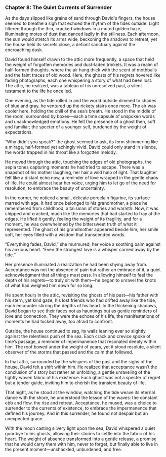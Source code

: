 ### Chapter 8: The Quiet Currents of Surrender

As the days slipped like grains of sand through David's fingers, the house seemed to breathe a sigh that echoed the rhythm of the tides outside. Light filtered through the thin, cracked windows in a muted golden haze, illuminating motes of dust that danced lazily in the stillness. Each afternoon, the sun would stretch its arms wide, beckoning the shadows to retreat, yet the house held its secrets close, a defiant sanctuary against the encroaching dusk.

David found himself drawn to the attic more frequently, a space that held the weight of forgotten memories and dust-laden trinkets. It was a realm of half-formed thoughts, where the air hung thick with the scent of mothballs and the faint traces of old wood. Here, the ghosts of his regrets hovered like fading photographs, each one whispering a story of what had been lost. The attic, he realized, was a tableau of his unresolved past, a silent testament to the life he once led.

One evening, as the tide rolled in and the world outside dimmed to shades of blue and gray, he ventured up the rickety stairs once more. The air was cooler here, holding the chill of the sea’s breath. He stood in the middle of the room, surrounded by boxes—each a time capsule of unspoken words and unacknowledged emotions. He felt the presence of a ghost then, soft and familiar; the specter of a younger self, burdened by the weight of expectations.

“Why didn’t you speak?” the ghost seemed to ask, its form shimmering like a mirage, half-formed yet achingly vivid. David could only stand in silence, the words trapped in his throat like a forgotten melody.

He moved through the attic, touching the edges of old photographs, the sepia tones capturing moments he had tried to escape. There was a snapshot of his mother laughing, her hair a wild halo of light. That laughter felt like a distant echo now, a reminder of love wrapped in the gentle chaos of life. He could almost hear her voice, urging him to let go of the need for resolution, to embrace the beauty of uncertainty. 

In the corner, he noticed a small, delicate porcelain figurine, its surface marred with age. It had once belonged to his grandmother, a piece he remembered from childhood, a talisman of stories and warmth. Now, it was chipped and cracked, much like the memories that had started to fray at the edges. He lifted it gently, feeling the weight of its fragility, and for a moment, he was overwhelmed by the bittersweet truth of what it represented. The ghost of his grandmother appeared beside him, her smile soft, her eyes filled with a wisdom that transcended words.

“Everything fades, David,” she murmured, her voice a soothing balm against his anxious heart. “Even the strongest love is a whisper carried away by the tide.”

Her presence illuminated a realization he had been shying away from. Acceptance was not the absence of pain but rather an embrace of it, a quiet acknowledgment that all things must pass. In allowing himself to feel the depth of his regrets—to truly sit with them—he began to unravel the knots of what had weighed him down for so long.

He spent hours in the attic, revisiting the ghosts of his past—his father with his stern, yet kind gaze, his lost friends who had drifted away like the tide, each encounter stirring the depths of his heart. In the thickening shadows, David began to see their faces not as hauntings but as gentle reminders of love and connection. They were the echoes of his life, the manifestations of moments he had tucked away, too afraid to confront.

Outside, the house continued to sag, its walls leaning ever so slightly against the relentless push of the sea. Each crack and crevice spoke of time’s passage, a reminder of impermanence that resonated deeply within him. The roof bowed under the weight of years, yet it stood resolute, a silent observer of the storms that passed and the calm that followed.

In that attic, surrounded by the whispers of the past and the sighs of the house, David felt a shift within him. He realized that acceptance wasn’t the conclusion of a story but rather an unfolding, a gentle unraveling of the tightly woven fabric of his existence. Each ghost was not a specter of regret but a tender guide, inviting him to cherish the transient beauty of life.

That night, as he stood at the window, watching the tide weave its eternal dance with the shore, he understood the lesson of the waves: the constant ebb and flow, the rise and retreat. Acceptance, he mused, was a choice to surrender to the currents of existence, to embrace the impermanence that defined his journey. And in this surrender, he found not despair but an unexpected grace.

With the moon casting silvery light upon the sea, David whispered a quiet goodbye to his ghosts, allowing their stories to settle into the fabric of his heart. The weight of absence transformed into a gentle release, a promise that he would carry them with him, never to forget, but finally able to live in the present moment—unshackled, unburdened, and free.